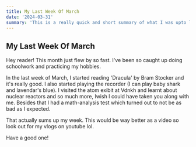 ```yaml
---
title: My Last Week Of March
date: '2024-03-31'
summary: 'This is a really quick and short summary of what I was upto last week. '
---
```


## My Last Week Of March

Hey reader! This month just flew by so fast. I've been so caught up doing schoolwork and practicing my hobbies.

In the last week of March, I started reading 'Dracula' by Bram Stocker and it's really good. I also started playing the recorder (I can play baby shark and lavendar's blue). 
I visited the atom exibit at Vdnkh and learnt about nuclear reactors and so much more, Iwish I could have taken you along with me. Besides that I had a math-analysis test which turned out to not be as bad as I expected.

That actually sums up my week. This would be way better as a video so look out for my vlogs on youtube lol. 

Have a good one!
